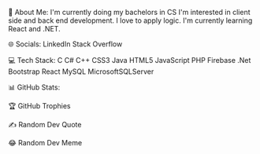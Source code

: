 💫 About Me:
I'm currently doing my bachelors in CS
I'm interested in client side and back end development.
I love to apply logic.
I'm currently learning React and .NET.

🌐 Socials:
LinkedIn Stack Overflow

💻 Tech Stack:
C C# C++ CSS3 Java HTML5 JavaScript PHP Firebase .Net Bootstrap React MySQL MicrosoftSQLServer

📊 GitHub Stats:




🏆 GitHub Trophies


✍️ Random Dev Quote


😂 Random Dev Meme


